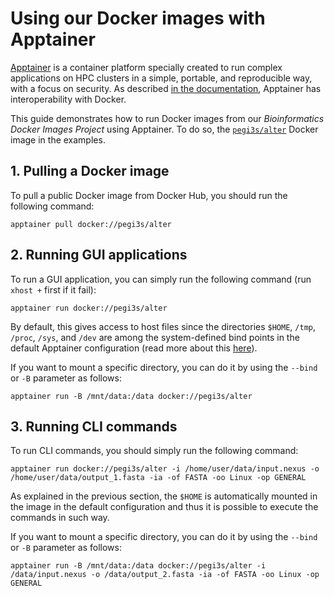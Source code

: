 # Using our Docker images with Apptainer

[Apptainer](https://apptainer.org/) is a container platform specially created to run complex applications on HPC clusters in a simple, portable, and reproducible way, with a focus on security. As described [in the documentation](https://apptainer.org/docs/user/latest/docker_and_oci.html), Apptainer has interoperability with Docker.

This guide demonstrates how to run Docker images from our *Bioinformatics Docker Images Project* using Apptainer. To do so, the [`pegi3s/alter`](https://hub.docker.com/r/pegi3s/alter) Docker image in the examples.

## 1. Pulling a Docker image

To pull a public Docker image from Docker Hub, you should run the following command:

```shell
apptainer pull docker://pegi3s/alter
```

## 2. Running GUI applications

To run a GUI application, you can simply run the following command (run `xhost +` first if it fail):

```shell
apptainer run docker://pegi3s/alter
```

By default, this gives access to host files since the directories `$HOME`, `/tmp`, `/proc`, `/sys`, and `/dev` are among the system-defined bind points in the default Apptainer configuration (read more about this [here](https://apptainer.org/docs/user/latest/bind_paths_and_mounts.html)).

If you want to mount a specific directory, you can do it by using the `--bind` or `-B` parameter as follows:

```shell
apptainer run -B /mnt/data:/data docker://pegi3s/alter
```

## 3. Running CLI commands

To run CLI commands, you should simply run the following command:

```shell
apptainer run docker://pegi3s/alter -i /home/user/data/input.nexus -o /home/user/data/output_1.fasta -ia -of FASTA -oo Linux -op GENERAL
```

As explained in the previous section, the `$HOME` is automatically mounted in the image in the default configuration and thus it is possible to execute the commands in such way.

If you want to mount a specific directory, you can do it by using the `--bind` or `-B` parameter as follows:

```shell
apptainer run -B /mnt/data:/data docker://pegi3s/alter -i /data/input.nexus -o /data/output_2.fasta -ia -of FASTA -oo Linux -op GENERAL
```
